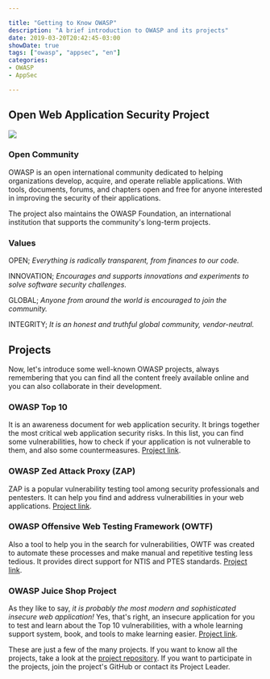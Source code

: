 ```yaml
---

title: "Getting to Know OWASP"
description: "A brief introduction to OWASP and its projects"
date: 2019-03-20T20:42:45-03:00
showDate: true
tags: ["owasp", "appsec", "en"]
categories:
- OWASP
- AppSec

---
```


## Open Web Application Security Project

![](https://cdn-images-1.medium.com/max/2000/1*o7CzvTK5nN9_dXMFYR2dJA.jpeg)

### Open Community

OWASP is an open international community dedicated to helping organizations develop, acquire, and operate reliable applications. With tools, documents, forums, and chapters open and free for anyone interested in improving the security of their applications.

The project also maintains the OWASP Foundation, an international institution that supports the community's long-term projects.

### Values

OPEN; *Everything is radically transparent, from finances to our code.*

INNOVATION; *Encourages and supports innovations and experiments to solve software security challenges.*

GLOBAL; *Anyone from around the world is encouraged to join the community.*

INTEGRITY; *It is an honest and truthful global community, vendor-neutral.*

## Projects

Now, let's introduce some well-known OWASP projects, always remembering that you can find all the content freely available online and you can also collaborate in their development.

### OWASP Top 10

It is an awareness document for web application security. It brings together the most critical web application security risks. In this list, you can find some vulnerabilities, how to check if your application is not vulnerable to them, and also some countermeasures. [Project link](https://owasp.org/www-project-top-ten/).

### OWASP Zed Attack Proxy (ZAP)

ZAP is a popular vulnerability testing tool among security professionals and pentesters. It can help you find and address vulnerabilities in your web applications. [Project link](https://www.zaproxy.org/).

### OWASP Offensive Web Testing Framework (OWTF)

Also a tool to help you in the search for vulnerabilities, OWTF was created to automate these processes and make manual and repetitive testing less tedious. It provides direct support for NTIS and PTES standards. [Project link](https://owtf.github.io/).

### OWASP Juice Shop Project

As they like to say, *it is probably the most modern and sophisticated insecure web application!* Yes, that's right, an insecure application for you to test and learn about the Top 10 vulnerabilities, with a whole learning support system, book, and tools to make learning easier. [Project link](https://owasp.org/www-project-juice-shop/).

These are just a few of the many projects. If you want to know all the projects, take a look at the [project repository](https://owasp.org/projects/). If you want to participate in the projects, join the project's GitHub or contact its Project Leader.
